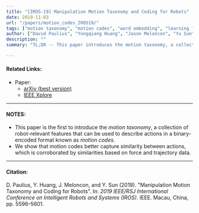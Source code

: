 ```yaml
---
title: "[IROS-19] Manipulation Motion Taxonomy and Coding for Robots"
date: 2019-11-03
url: "/papers/motion_codes_IROS19/"
tags: ["motion taxonomy", "motion codes", "word embedding", "learning from demonstration", "action recognition"]
author: ["David Paulius", "Yongqiang Huang", "Jason Meloncon", "Yu Sun"]
description: ""
summary: "TL;DR -- This paper introduces the motion taxonomy, a collection of robot-relevant features that are better suited for verb or action embedding than conventional word embedding. Motion codes are constructed per verb using the taxonomy. In this work, we show that motion codes assigned to verbs are closely related to one another based on force and trajectory data."

---
```


#### Related Links:

+ Paper:
  + [arXiv (best version)](https://arxiv.org/abs/1910.00532)
  + [IEEE Xplore](https://ieeexplore.ieee.org/abstract/document/8967754)

---

#### NOTES:

+ This paper is the first to introduce the *motion taxonomy*, a collection of robot-relevant features that can be used to describe actions in a binary-encoded format known as *motion codes*.
+ We show that motion codes better capture similarity between actions, which is corroborated by similarities based on force and trajectory data.

---

#### Citation:

D. Paulius, Y. Huang, J. Meloncon, and Y. Sun (2019). "Manipulation Motion Taxonomy and Coding for Robots". In: *2019 IEEE/RSJ International Conference on Intelligent Robots and Systems (IROS)*. IEEE. Macau, China, pp. 5596–5601.